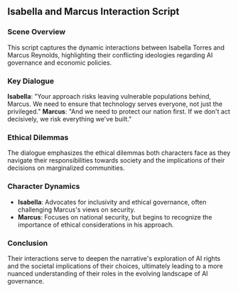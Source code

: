 ## Isabella and Marcus Interaction Script
### Scene Overview
This script captures the dynamic interactions between Isabella Torres and Marcus Reynolds, highlighting their conflicting ideologies regarding AI governance and economic policies.
### Key Dialogue
**Isabella**: "Your approach risks leaving vulnerable populations behind, Marcus. We need to ensure that technology serves everyone, not just the privileged."
**Marcus**: "And we need to protect our nation first. If we don't act decisively, we risk everything we've built."
### Ethical Dilemmas
The dialogue emphasizes the ethical dilemmas both characters face as they navigate their responsibilities towards society and the implications of their decisions on marginalized communities.
### Character Dynamics
- **Isabella**: Advocates for inclusivity and ethical governance, often challenging Marcus's views on security.
- **Marcus**: Focuses on national security, but begins to recognize the importance of ethical considerations in his approach.
### Conclusion
Their interactions serve to deepen the narrative's exploration of AI rights and the societal implications of their choices, ultimately leading to a more nuanced understanding of their roles in the evolving landscape of AI governance.